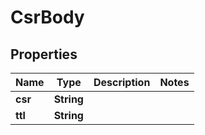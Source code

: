 

# CsrBody

## Properties

Name | Type | Description | Notes
------------ | ------------- | ------------- | -------------
**csr** | **String** |  | 
**ttl** | **String** |  | 



